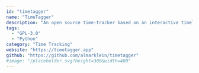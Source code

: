 ```yaml
---
id: "timetagger"
name: "TimeTagger"
description: "An open source time-tracker based on an interactive timeline and powerful reporting."
tags:
  - "GPL-3.0"
  - "Python"
category: "Time Tracking"
website: "https://timetagger.app"
github: "https://github.com/almarklein/timetagger"
#image: "/placeholder.svg?height=300&width=400"
---
```


